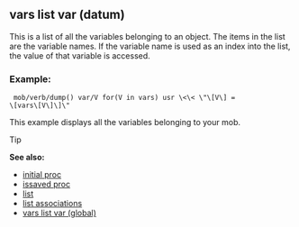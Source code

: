## vars list var (datum)


This is a list of all the variables belonging to an object. The
items in the list are the variable names. If the variable name is used
as an index into the list, the value of that variable is accessed.
### Example:

```
 mob/verb/dump() var/V for(V in vars) usr \<\< \"\[V\] =
\[vars\[V\]\]\" 
```
 

This example displays all the
variables belonging to your mob.

> [!TIP] 
> **See also:**
> +   [initial proc](/ref/proc/initial.md) 
> +   [issaved proc](/ref/proc/issaved.md) 
> +   [list](/ref/list.md) 
> +   [list associations](/ref/list/associations.md) 
> +   [vars list var (global)](/ref/DM/vars.md) 